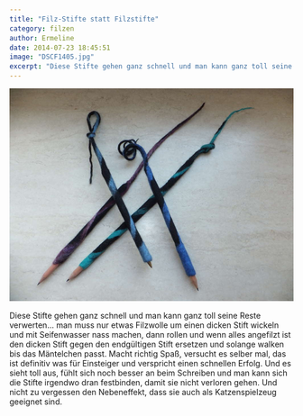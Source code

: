 ```yaml
---
title: "Filz-Stifte statt Filzstifte"
category: filzen
author: Ermeline
date: 2014-07-23 18:45:51
image: "DSCF1405.jpg"
excerpt: "Diese Stifte gehen ganz schnell und man kann ganz toll seine Reste verwerten..."
---
```


![DSCF1405](DSCF1405.jpg)

Diese Stifte gehen ganz schnell und man kann ganz toll seine Reste verwerten... man muss nur etwas Filzwolle um einen dicken Stift wickeln und mit Seifenwasser nass machen, dann rollen und wenn alles angefilzt ist den dicken Stift gegen den endgültigen Stift ersetzen und solange walken bis das Mäntelchen passt. Macht richtig Spaß, versucht es selber mal, das ist definitiv was für Einsteiger und verspricht einen schnellen Erfolg. Und es sieht toll aus, fühlt sich noch besser an beim Schreiben und man kann sich die Stifte irgendwo dran festbinden, damit sie nicht verloren gehen. Und nicht zu vergessen den Nebeneffekt, dass sie auch als Katzenspielzeug geeignet sind.
